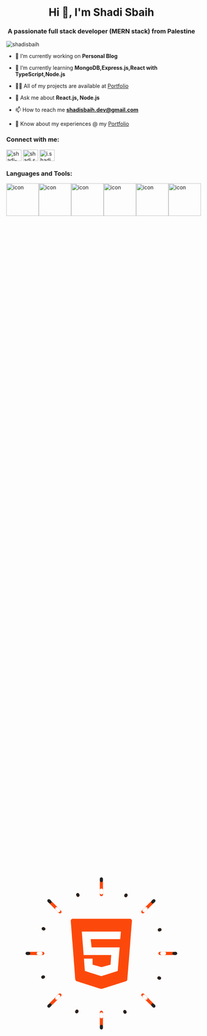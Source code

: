 <h1 align="center">Hi 👋, I'm Shadi Sbaih</h1>
<h3 align="center">A passionate full stack developer (MERN stack) from Palestine</h3>

<p align="left"> <img src="https://komarev.com/ghpvc/?username=shadisbaih&label=Profile%20views&color=0e75b6&style=flat" alt="shadisbaih" /> </p>

- 🔭 I’m currently working on **Personal Blog**

- 🌱 I’m currently learning **MongoDB,Express.js,React with TypeScript,Node.js**

- 👨‍💻 All of my projects are available at [Portfolio](https://shadisbaih.netlify.app)

- 💬 Ask me about **React.js, Node.js**

- 📫 How to reach me **shadisbaih.dev@gmail.com**

- 📄 Know about my experiences @ my [Portfolio](https://shadisbaih.netlify.app)

<h3 align="left">Connect with me:</h3>
<p align="left">
  <a href="https://linkedin.com/in/shadi-sbaih" target="blank"><img align="center" src="https://raw.githubusercontent.com/rahuldkjain/github-profile-readme-generator/master/src/images/icons/Social/linked-in-alt.svg" alt="shadi-sbaih" height="30" width="40" /></a>
  <a href="https://fb.com/shadi.sbaih.18" target="blank"><img align="center" src="https://raw.githubusercontent.com/rahuldkjain/github-profile-readme-generator/master/src/images/icons/Social/facebook.svg" alt="shadi.sbaih.18" height="30" width="40" /></a>
  <a href="https://instagram.com/i.shadi.s" target="blank"><img align="center" src="https://raw.githubusercontent.com/rahuldkjain/github-profile-readme-generator/master/src/images/icons/Social/instagram.svg" alt="i.shadi.s" height="30" width="40" /></a>
</p>

<h3 align="left">Languages and Tools:</h3>

<div style="display: flex; align-items: flex-start;"><img src="https://techstack-generator.vercel.app/js-icon.svg" alt="icon" width="86" height="86" /><img src="https://techstack-generator.vercel.app/ts-icon.svg" alt="icon" width="86" height="86" /><img src="https://techstack-generator.vercel.app/react-icon.svg" alt="icon" width="86" height="86" /><img src="https://techstack-generator.vercel.app/redux-icon.svg" alt="icon" width="86" height="86" /><img src="https://techstack-generator.vercel.app/sass-icon.svg" alt="icon" width="86" height="86" /<img src="https://techstack-generator.vercel.app/github-icon.svg" alt="icon" width="86" height="86" /><img src="https://techstack-generator.vercel.app/restapi-icon.svg" alt="icon" width="86" height="86" /></div>
<svg xmlns="http://www.w3.org/2000/svg" xmlns:xlink="http://www.w3.org/1999/xlink" viewBox="0 0 500 500" width="500" height="500" preserveAspectRatio="xMidYMid meet" style="width: 100%; height: 100%; transform: translate3d(0px, 0px, 0px); content-visibility: visible;" id="Html 5"><defs><clipPath id="__lottie_element_2"><rect width="500" height="500" x="0" y="0"/></clipPath><clipPath id="__lottie_element_7"><path d="M0,0 L161,0 L161,184 L0,184z"/></clipPath><clipPath id="__lottie_element_11"><path d="M0,0 L161,0 L161,184 L0,184z"/></clipPath></defs><g clip-path="url(#__lottie_element_2)"><g style="display: block;" transform="matrix(0.699999988079071,0,0,0.699999988079071,250,249)" opacity="1"><g opacity="1" transform="matrix(1,0,0,1,0,0)"><path fill="rgb(251,72,10)" fill-opacity="1" d=" M5.900000095367432,220.10223388671875 C5.900000095367432,220.10223388671875 5.900000095367432,268.30224609375 5.900000095367432,268.30224609375 C5.900000095367432,271.5584411621094 3.2562100887298584,274.2022399902344 0,274.2022399902344 C0,274.2022399902344 0,274.2022399902344 0,274.2022399902344 C-3.2562100887298584,274.2022399902344 -5.900000095367432,271.5584411621094 -5.900000095367432,268.30224609375 C-5.900000095367432,268.30224609375 -5.900000095367432,220.10223388671875 -5.900000095367432,220.10223388671875 C-5.900000095367432,216.8460235595703 -3.2562100887298584,214.20223999023438 0,214.20223999023438 C0,214.20223999023438 0,214.20223999023438 0,214.20223999023438 C3.2562100887298584,214.20223999023438 5.900000095367432,216.8460235595703 5.900000095367432,220.10223388671875z M5.900000095367432,220.10223388671875 C5.900000095367432,220.10223388671875 5.900000095367432,268.30224609375 5.900000095367432,268.30224609375 C5.900000095367432,271.5584411621094 3.2562100887298584,274.2022399902344 0,274.2022399902344 C0,274.2022399902344 0,274.2022399902344 0,274.2022399902344 C-3.2562100887298584,274.2022399902344 -5.900000095367432,271.5584411621094 -5.900000095367432,268.30224609375 C-5.900000095367432,268.30224609375 -5.900000095367432,220.10223388671875 -5.900000095367432,220.10223388671875 C-5.900000095367432,216.8460235595703 -3.2562100887298584,214.20223999023438 0,214.20223999023438 C0,214.20223999023438 0,214.20223999023438 0,214.20223999023438 C3.2562100887298584,214.20223999023438 5.900000095367432,216.8460235595703 5.900000095367432,220.10223388671875z M159.81,151.46 C159.81,151.46 193.89,185.55 193.89,185.55 C196.19,187.85 196.19,191.59 193.89,193.89 C193.89,193.89 193.89,193.89 193.89,193.89 C191.59,196.19 187.85,196.19 185.55,193.89 C185.55,193.89 151.46,159.81 151.46,159.81 C149.16,157.51 149.16,153.77 151.46,151.46 C151.46,151.46 151.46,151.46 151.46,151.46 C153.77,149.16 157.51,149.16 159.81,151.46z M220.1,-5.9 C220.1,-5.9 268.3,-5.9 268.3,-5.9 C271.56,-5.9 274.2,-3.26 274.2,0 C274.2,0 274.2,0 274.2,0 C274.2,3.26 271.56,5.9 268.3,5.9 C268.3,5.9 220.1,5.9 220.1,5.9 C216.85,5.9 214.2,3.26 214.2,0 C214.2,0 214.2,0 214.2,0 C214.2,-3.26 216.85,-5.9 220.1,-5.9z M151.46,-159.81 C151.46,-159.81 185.55,-193.89 185.55,-193.89 C187.85,-196.19 191.59,-196.19 193.89,-193.89 C193.89,-193.89 193.89,-193.89 193.89,-193.89 C196.19,-191.59 196.19,-187.85 193.89,-185.55 C193.89,-185.55 159.81,-151.46 159.81,-151.46 C157.51,-149.16 153.77,-149.16 151.46,-151.46 C151.46,-151.46 151.46,-151.46 151.46,-151.46 C149.16,-153.77 149.16,-157.51 151.46,-159.81z M-5.9,-220.1 C-5.9,-220.1 -5.9,-268.3 -5.9,-268.3 C-5.9,-271.56 -3.26,-274.2 0,-274.2 C0,-274.2 0,-274.2 0,-274.2 C3.26,-274.2 5.9,-271.56 5.9,-268.3 C5.9,-268.3 5.9,-220.1 5.9,-220.1 C5.9,-216.85 3.26,-214.2 0,-214.2 C0,-214.2 0,-214.2 0,-214.2 C-3.26,-214.2 -5.9,-216.85 -5.9,-220.1z M-159.81,-151.46 C-159.81,-151.46 -193.89,-185.55 -193.89,-185.55 C-196.19,-187.85 -196.19,-191.59 -193.89,-193.89 C-193.89,-193.89 -193.89,-193.89 -193.89,-193.89 C-191.59,-196.19 -187.85,-196.19 -185.55,-193.89 C-185.55,-193.89 -151.46,-159.81 -151.46,-159.81 C-149.16,-157.51 -149.16,-153.77 -151.46,-151.46 C-151.46,-151.46 -151.46,-151.46 -151.46,-151.46 C-153.77,-149.16 -157.51,-149.16 -159.81,-151.46z M-220.1,5.9 C-220.1,5.9 -268.3,5.9 -268.3,5.9 C-271.56,5.9 -274.2,3.26 -274.2,0 C-274.2,0 -274.2,0 -274.2,0 C-274.2,-3.26 -271.56,-5.9 -268.3,-5.9 C-268.3,-5.9 -220.1,-5.9 -220.1,-5.9 C-216.85,-5.9 -214.2,-3.26 -214.2,0 C-214.2,0 -214.2,0 -214.2,0 C-214.2,3.26 -216.85,5.9 -220.1,5.9z M-151.46,159.81 C-151.46,159.81 -185.55,193.89 -185.55,193.89 C-187.85,196.19 -191.59,196.19 -193.89,193.89 C-193.89,193.89 -193.89,193.89 -193.89,193.89 C-196.19,191.59 -196.19,187.85 -193.89,185.55 C-193.89,185.55 -159.81,151.46 -159.81,151.46 C-157.51,149.16 -153.77,149.16 -151.46,151.46 C-151.46,151.46 -151.46,151.46 -151.46,151.46 C-149.16,153.77 -149.16,157.51 -151.46,159.81z M5.900000095367432,220.10223388671875 C5.900000095367432,220.10223388671875 5.900000095367432,268.30224609375 5.900000095367432,268.30224609375 C5.900000095367432,271.5584411621094 3.2562100887298584,274.2022399902344 0,274.2022399902344 C0,274.2022399902344 0,274.2022399902344 0,274.2022399902344 C-3.2562100887298584,274.2022399902344 -5.900000095367432,271.5584411621094 -5.900000095367432,268.30224609375 C-5.900000095367432,268.30224609375 -5.900000095367432,220.10223388671875 -5.900000095367432,220.10223388671875 C-5.900000095367432,216.8460235595703 -3.2562100887298584,214.20223999023438 0,214.20223999023438 C0,214.20223999023438 0,214.20223999023438 0,214.20223999023438 C3.2562100887298584,214.20223999023438 5.900000095367432,216.8460235595703 5.900000095367432,220.10223388671875z"/><g opacity="1" transform="matrix(0.7071067690849304,-0.7071067690849304,0.7071067690849304,0.7071067690849304,0,0)"/><g opacity="1" transform="matrix(0,-1,1,0,0,0)"/><g opacity="1" transform="matrix(-0.7071067690849304,-0.7071067690849304,0.7071067690849304,-0.7071067690849304,0,0)"/><g opacity="1" transform="matrix(-1,0,0,-1,0,0)"/><g opacity="1" transform="matrix(-0.7071067690849304,0.7071067690849304,-0.7071067690849304,-0.7071067690849304,0,0)"/><g opacity="1" transform="matrix(0,1,-1,0,0,0)"/><g opacity="1" transform="matrix(0.7071067690849304,0.7071067690849304,-0.7071067690849304,0.7071067690849304,0,0)"/><g opacity="1" transform="matrix(1,0,0,1,0,0)"/></g></g><g style="display: block;" transform="matrix(0.6443533897399902,0.2735117971897125,-0.2735117971897125,0.6443533897399902,250,249)" opacity="1"><g opacity="1" transform="matrix(1,0,0,1,0,0)"><path fill="rgb(251,72,10)" fill-opacity="1" d=" M5.900000095367432,234.83731079101562 C5.900000095367432,234.83731079101562 5.900000095367432,237.2373046875 5.900000095367432,237.2373046875 C5.900000095367432,240.49351501464844 3.2562100887298584,243.13731384277344 0,243.13731384277344 C0,243.13731384277344 0,243.13731384277344 0,243.13731384277344 C-3.2562100887298584,243.13731384277344 -5.900000095367432,240.49351501464844 -5.900000095367432,237.2373046875 C-5.900000095367432,237.2373046875 -5.900000095367432,234.83731079101562 -5.900000095367432,234.83731079101562 C-5.900000095367432,231.5811004638672 -3.2562100887298584,228.9373016357422 0,228.9373016357422 C0,228.9373016357422 0,228.9373016357422 0,228.9373016357422 C3.2562100887298584,228.9373016357422 5.900000095367432,231.5811004638672 5.900000095367432,234.83731079101562z M5.900000095367432,234.83731079101562 C5.900000095367432,234.83731079101562 5.900000095367432,237.2373046875 5.900000095367432,237.2373046875 C5.900000095367432,240.49351501464844 3.2562100887298584,243.13731384277344 0,243.13731384277344 C0,243.13731384277344 0,243.13731384277344 0,243.13731384277344 C-3.2562100887298584,243.13731384277344 -5.900000095367432,240.49351501464844 -5.900000095367432,237.2373046875 C-5.900000095367432,237.2373046875 -5.900000095367432,234.83731079101562 -5.900000095367432,234.83731079101562 C-5.900000095367432,231.5811004638672 -3.2562100887298584,228.9373016357422 0,228.9373016357422 C0,228.9373016357422 0,228.9373016357422 0,228.9373016357422 C3.2562100887298584,228.9373016357422 5.900000095367432,231.5811004638672 5.900000095367432,234.83731079101562z M170.23,161.88 C170.23,161.88 171.92,163.58 171.92,163.58 C174.23,165.88 174.23,169.62 171.92,171.92 C171.92,171.92 171.92,171.92 171.92,171.92 C169.62,174.23 165.88,174.23 163.58,171.92 C163.58,171.92 161.88,170.23 161.88,170.23 C159.58,167.92 159.58,164.19 161.88,161.88 C161.88,161.88 161.88,161.88 161.88,161.88 C164.19,159.58 167.92,159.58 170.23,161.88z M234.84,-5.9 C234.84,-5.9 237.24,-5.9 237.24,-5.9 C240.49,-5.9 243.14,-3.26 243.14,0 C243.14,0 243.14,0 243.14,0 C243.14,3.26 240.49,5.9 237.24,5.9 C237.24,5.9 234.84,5.9 234.84,5.9 C231.58,5.9 228.94,3.26 228.94,0 C228.94,0 228.94,0 228.94,0 C228.94,-3.26 231.58,-5.9 234.84,-5.9z M161.88,-170.23 C161.88,-170.23 163.58,-171.92 163.58,-171.92 C165.88,-174.23 169.62,-174.23 171.92,-171.92 C171.92,-171.92 171.92,-171.92 171.92,-171.92 C174.23,-169.62 174.23,-165.88 171.92,-163.58 C171.92,-163.58 170.23,-161.88 170.23,-161.88 C167.92,-159.58 164.19,-159.58 161.88,-161.88 C161.88,-161.88 161.88,-161.88 161.88,-161.88 C159.58,-164.19 159.58,-167.92 161.88,-170.23z M-5.9,-234.84 C-5.9,-234.84 -5.9,-237.24 -5.9,-237.24 C-5.9,-240.49 -3.26,-243.14 0,-243.14 C0,-243.14 0,-243.14 0,-243.14 C3.26,-243.14 5.9,-240.49 5.9,-237.24 C5.9,-237.24 5.9,-234.84 5.9,-234.84 C5.9,-231.58 3.26,-228.94 0,-228.94 C0,-228.94 0,-228.94 0,-228.94 C-3.26,-228.94 -5.9,-231.58 -5.9,-234.84z M-170.23,-161.88 C-170.23,-161.88 -171.92,-163.58 -171.92,-163.58 C-174.23,-165.88 -174.23,-169.62 -171.92,-171.92 C-171.92,-171.92 -171.92,-171.92 -171.92,-171.92 C-169.62,-174.23 -165.88,-174.23 -163.58,-171.92 C-163.58,-171.92 -161.88,-170.23 -161.88,-170.23 C-159.58,-167.92 -159.58,-164.19 -161.88,-161.88 C-161.88,-161.88 -161.88,-161.88 -161.88,-161.88 C-164.19,-159.58 -167.92,-159.58 -170.23,-161.88z M-234.84,5.9 C-234.84,5.9 -237.24,5.9 -237.24,5.9 C-240.49,5.9 -243.14,3.26 -243.14,0 C-243.14,0 -243.14,0 -243.14,0 C-243.14,-3.26 -240.49,-5.9 -237.24,-5.9 C-237.24,-5.9 -234.84,-5.9 -234.84,-5.9 C-231.58,-5.9 -228.94,-3.26 -228.94,0 C-228.94,0 -228.94,0 -228.94,0 C-228.94,3.26 -231.58,5.9 -234.84,5.9z M-161.88,170.23 C-161.88,170.23 -163.58,171.92 -163.58,171.92 C-165.88,174.23 -169.62,174.23 -171.92,171.92 C-171.92,171.92 -171.92,171.92 -171.92,171.92 C-174.23,169.62 -174.23,165.88 -171.92,163.58 C-171.92,163.58 -170.23,161.88 -170.23,161.88 C-167.92,159.58 -164.19,159.58 -161.88,161.88 C-161.88,161.88 -161.88,161.88 -161.88,161.88 C-159.58,164.19 -159.58,167.92 -161.88,170.23z M5.900000095367432,234.83731079101562 C5.900000095367432,234.83731079101562 5.900000095367432,237.2373046875 5.900000095367432,237.2373046875 C5.900000095367432,240.49351501464844 3.2562100887298584,243.13731384277344 0,243.13731384277344 C0,243.13731384277344 0,243.13731384277344 0,243.13731384277344 C-3.2562100887298584,243.13731384277344 -5.900000095367432,240.49351501464844 -5.900000095367432,237.2373046875 C-5.900000095367432,237.2373046875 -5.900000095367432,234.83731079101562 -5.900000095367432,234.83731079101562 C-5.900000095367432,231.5811004638672 -3.2562100887298584,228.9373016357422 0,228.9373016357422 C0,228.9373016357422 0,228.9373016357422 0,228.9373016357422 C3.2562100887298584,228.9373016357422 5.900000095367432,231.5811004638672 5.900000095367432,234.83731079101562z"/><g opacity="1" transform="matrix(0.7071067690849304,-0.7071067690849304,0.7071067690849304,0.7071067690849304,0,0)"/><g opacity="1" transform="matrix(0,-1,1,0,0,0)"/><g opacity="1" transform="matrix(-0.7071067690849304,-0.7071067690849304,0.7071067690849304,-0.7071067690849304,0,0)"/><g opacity="1" transform="matrix(-1,0,0,-1,0,0)"/><g opacity="1" transform="matrix(-0.7071067690849304,0.7071067690849304,-0.7071067690849304,-0.7071067690849304,0,0)"/><g opacity="1" transform="matrix(0,1,-1,0,0,0)"/><g opacity="1" transform="matrix(0.7071067690849304,0.7071067690849304,-0.7071067690849304,0.7071067690849304,0,0)"/><g opacity="1" transform="matrix(1,0,0,1,0,0)"/></g></g><g style="display: block;" transform="matrix(0.6443533897399902,0.2735117971897125,-0.2735117971897125,0.6443533897399902,250,249)" opacity="1"><g opacity="1" transform="matrix(1,0,0,1,0,0)"><path fill="rgb(34,34,34)" fill-opacity="1" d=" M5.900000095367432,234.92730712890625 C5.900000095367432,234.92730712890625 5.900000095367432,237.32730102539062 5.900000095367432,237.32730102539062 C5.900000095367432,240.58351135253906 3.2562100887298584,243.22731018066406 0,243.22731018066406 C0,243.22731018066406 0,243.22731018066406 0,243.22731018066406 C-3.2562100887298584,243.22731018066406 -5.900000095367432,240.58351135253906 -5.900000095367432,237.32730102539062 C-5.900000095367432,237.32730102539062 -5.900000095367432,234.92730712890625 -5.900000095367432,234.92730712890625 C-5.900000095367432,231.6710968017578 -3.2562100887298584,229.0272979736328 0,229.0272979736328 C0,229.0272979736328 0,229.0272979736328 0,229.0272979736328 C3.2562100887298584,229.0272979736328 5.900000095367432,231.6710968017578 5.900000095367432,234.92730712890625z M5.900000095367432,234.92730712890625 C5.900000095367432,234.92730712890625 5.900000095367432,237.32730102539062 5.900000095367432,237.32730102539062 C5.900000095367432,240.58351135253906 3.2562100887298584,243.22731018066406 0,243.22731018066406 C0,243.22731018066406 0,243.22731018066406 0,243.22731018066406 C-3.2562100887298584,243.22731018066406 -5.900000095367432,240.58351135253906 -5.900000095367432,237.32730102539062 C-5.900000095367432,237.32730102539062 -5.900000095367432,234.92730712890625 -5.900000095367432,234.92730712890625 C-5.900000095367432,231.6710968017578 -3.2562100887298584,229.0272979736328 0,229.0272979736328 C0,229.0272979736328 0,229.0272979736328 0,229.0272979736328 C3.2562100887298584,229.0272979736328 5.900000095367432,231.6710968017578 5.900000095367432,234.92730712890625z M170.29,161.95 C170.29,161.95 171.99,163.64 171.99,163.64 C174.29,165.95 174.29,169.69 171.99,171.99 C171.99,171.99 171.99,171.99 171.99,171.99 C169.69,174.29 165.95,174.29 163.64,171.99 C163.64,171.99 161.95,170.29 161.95,170.29 C159.64,167.99 159.64,164.25 161.95,161.95 C161.95,161.95 161.95,161.95 161.95,161.95 C164.25,159.64 167.99,159.64 170.29,161.95z M234.93,-5.9 C234.93,-5.9 237.33,-5.9 237.33,-5.9 C240.58,-5.9 243.23,-3.26 243.23,0 C243.23,0 243.23,0 243.23,0 C243.23,3.26 240.58,5.9 237.33,5.9 C237.33,5.9 234.93,5.9 234.93,5.9 C231.67,5.9 229.03,3.26 229.03,0 C229.03,0 229.03,0 229.03,0 C229.03,-3.26 231.67,-5.9 234.93,-5.9z M161.95,-170.29 C161.95,-170.29 163.64,-171.99 163.64,-171.99 C165.95,-174.29 169.69,-174.29 171.99,-171.99 C171.99,-171.99 171.99,-171.99 171.99,-171.99 C174.29,-169.69 174.29,-165.95 171.99,-163.64 C171.99,-163.64 170.29,-161.95 170.29,-161.95 C167.99,-159.64 164.25,-159.64 161.95,-161.95 C161.95,-161.95 161.95,-161.95 161.95,-161.95 C159.64,-164.25 159.64,-167.99 161.95,-170.29z M-5.9,-234.93 C-5.9,-234.93 -5.9,-237.33 -5.9,-237.33 C-5.9,-240.58 -3.26,-243.23 0,-243.23 C0,-243.23 0,-243.23 0,-243.23 C3.26,-243.23 5.9,-240.58 5.9,-237.33 C5.9,-237.33 5.9,-234.93 5.9,-234.93 C5.9,-231.67 3.26,-229.03 0,-229.03 C0,-229.03 0,-229.03 0,-229.03 C-3.26,-229.03 -5.9,-231.67 -5.9,-234.93z M-170.29,-161.95 C-170.29,-161.95 -171.99,-163.64 -171.99,-163.64 C-174.29,-165.95 -174.29,-169.69 -171.99,-171.99 C-171.99,-171.99 -171.99,-171.99 -171.99,-171.99 C-169.69,-174.29 -165.95,-174.29 -163.64,-171.99 C-163.64,-171.99 -161.95,-170.29 -161.95,-170.29 C-159.64,-167.99 -159.64,-164.25 -161.95,-161.95 C-161.95,-161.95 -161.95,-161.95 -161.95,-161.95 C-164.25,-159.64 -167.99,-159.64 -170.29,-161.95z M-234.93,5.9 C-234.93,5.9 -237.33,5.9 -237.33,5.9 C-240.58,5.9 -243.23,3.26 -243.23,0 C-243.23,0 -243.23,0 -243.23,0 C-243.23,-3.26 -240.58,-5.9 -237.33,-5.9 C-237.33,-5.9 -234.93,-5.9 -234.93,-5.9 C-231.67,-5.9 -229.03,-3.26 -229.03,0 C-229.03,0 -229.03,0 -229.03,0 C-229.03,3.26 -231.67,5.9 -234.93,5.9z M-161.95,170.29 C-161.95,170.29 -163.64,171.99 -163.64,171.99 C-165.95,174.29 -169.69,174.29 -171.99,171.99 C-171.99,171.99 -171.99,171.99 -171.99,171.99 C-174.29,169.69 -174.29,165.95 -171.99,163.64 C-171.99,163.64 -170.29,161.95 -170.29,161.95 C-167.99,159.64 -164.25,159.64 -161.95,161.95 C-161.95,161.95 -161.95,161.95 -161.95,161.95 C-159.64,164.25 -159.64,167.99 -161.95,170.29z M5.900000095367432,234.92730712890625 C5.900000095367432,234.92730712890625 5.900000095367432,237.32730102539062 5.900000095367432,237.32730102539062 C5.900000095367432,240.58351135253906 3.2562100887298584,243.22731018066406 0,243.22731018066406 C0,243.22731018066406 0,243.22731018066406 0,243.22731018066406 C-3.2562100887298584,243.22731018066406 -5.900000095367432,240.58351135253906 -5.900000095367432,237.32730102539062 C-5.900000095367432,237.32730102539062 -5.900000095367432,234.92730712890625 -5.900000095367432,234.92730712890625 C-5.900000095367432,231.6710968017578 -3.2562100887298584,229.0272979736328 0,229.0272979736328 C0,229.0272979736328 0,229.0272979736328 0,229.0272979736328 C3.2562100887298584,229.0272979736328 5.900000095367432,231.6710968017578 5.900000095367432,234.92730712890625z"/><g opacity="1" transform="matrix(0.7071067690849304,-0.7071067690849304,0.7071067690849304,0.7071067690849304,0,0)"/><g opacity="1" transform="matrix(0,-1,1,0,0,0)"/><g opacity="1" transform="matrix(-0.7071067690849304,-0.7071067690849304,0.7071067690849304,-0.7071067690849304,0,0)"/><g opacity="1" transform="matrix(-1,0,0,-1,0,0)"/><g opacity="1" transform="matrix(-0.7071067690849304,0.7071067690849304,-0.7071067690849304,-0.7071067690849304,0,0)"/><g opacity="1" transform="matrix(0,1,-1,0,0,0)"/><g opacity="1" transform="matrix(0.7071067690849304,0.7071067690849304,-0.7071067690849304,0.7071067690849304,0,0)"/><g opacity="1" transform="matrix(1,0,0,1,0,0)"/></g></g><g style="display: block;" transform="matrix(0.6443533897399902,0.2735117971897125,-0.2735117971897125,0.6443533897399902,250,249)" opacity="1"><g opacity="1" transform="matrix(1,0,0,1,0,0)"><path fill="rgb(75,174,80)" fill-opacity="1" d=" M5.900000095367432,430.7402038574219 C5.900000095367432,430.7402038574219 5.900000095367432,433.1402282714844 5.900000095367432,433.1402282714844 C5.900000095367432,436.39642333984375 3.2562100887298584,439.04022216796875 0,439.04022216796875 C0,439.04022216796875 0,439.04022216796875 0,439.04022216796875 C-3.2562100887298584,439.04022216796875 -5.900000095367432,436.39642333984375 -5.900000095367432,433.1402282714844 C-5.900000095367432,433.1402282714844 -5.900000095367432,430.7402038574219 -5.900000095367432,430.7402038574219 C-5.900000095367432,427.4840087890625 -3.2562100887298584,424.8402099609375 0,424.8402099609375 C0,424.8402099609375 0,424.8402099609375 0,424.8402099609375 C3.2562100887298584,424.8402099609375 5.900000095367432,427.4840087890625 5.900000095367432,430.7402038574219z M5.900000095367432,430.7402038574219 C5.900000095367432,430.7402038574219 5.900000095367432,433.1402282714844 5.900000095367432,433.1402282714844 C5.900000095367432,436.39642333984375 3.2562100887298584,439.04022216796875 0,439.04022216796875 C0,439.04022216796875 0,439.04022216796875 0,439.04022216796875 C-3.2562100887298584,439.04022216796875 -5.900000095367432,436.39642333984375 -5.900000095367432,433.1402282714844 C-5.900000095367432,433.1402282714844 -5.900000095367432,430.7402038574219 -5.900000095367432,430.7402038574219 C-5.900000095367432,427.4840087890625 -3.2562100887298584,424.8402099609375 0,424.8402099609375 C0,424.8402099609375 0,424.8402099609375 0,424.8402099609375 C3.2562100887298584,424.8402099609375 5.900000095367432,427.4840087890625 5.900000095367432,430.7402038574219z M308.75,300.41 C308.75,300.41 310.45,302.1 310.45,302.1 C312.75,304.41 312.75,308.15 310.45,310.45 C310.45,310.45 310.45,310.45 310.45,310.45 C308.15,312.75 304.41,312.75 302.1,310.45 C302.1,310.45 300.41,308.75 300.41,308.75 C298.1,306.45 298.1,302.71 300.41,300.41 C300.41,300.41 300.41,300.41 300.41,300.41 C302.71,298.1 306.45,298.1 308.75,300.41z M430.74,-5.9 C430.74,-5.9 433.14,-5.9 433.14,-5.9 C436.4,-5.9 439.04,-3.26 439.04,0 C439.04,0 439.04,0 439.04,0 C439.04,3.26 436.4,5.9 433.14,5.9 C433.14,5.9 430.74,5.9 430.74,5.9 C427.48,5.9 424.84,3.26 424.84,0 C424.84,0 424.84,0 424.84,0 C424.84,-3.26 427.48,-5.9 430.74,-5.9z M300.41,-308.75 C300.41,-308.75 302.1,-310.45 302.1,-310.45 C304.41,-312.75 308.15,-312.75 310.45,-310.45 C310.45,-310.45 310.45,-310.45 310.45,-310.45 C312.75,-308.15 312.75,-304.41 310.45,-302.1 C310.45,-302.1 308.75,-300.41 308.75,-300.41 C306.45,-298.1 302.71,-298.1 300.41,-300.41 C300.41,-300.41 300.41,-300.41 300.41,-300.41 C298.1,-302.71 298.1,-306.45 300.41,-308.75z M-5.9,-430.74 C-5.9,-430.74 -5.9,-433.14 -5.9,-433.14 C-5.9,-436.4 -3.26,-439.04 0,-439.04 C0,-439.04 0,-439.04 0,-439.04 C3.26,-439.04 5.9,-436.4 5.9,-433.14 C5.9,-433.14 5.9,-430.74 5.9,-430.74 C5.9,-427.48 3.26,-424.84 0,-424.84 C0,-424.84 0,-424.84 0,-424.84 C-3.26,-424.84 -5.9,-427.48 -5.9,-430.74z M-308.75,-300.41 C-308.75,-300.41 -310.45,-302.1 -310.45,-302.1 C-312.75,-304.41 -312.75,-308.15 -310.45,-310.45 C-310.45,-310.45 -310.45,-310.45 -310.45,-310.45 C-308.15,-312.75 -304.41,-312.75 -302.1,-310.45 C-302.1,-310.45 -300.41,-308.75 -300.41,-308.75 C-298.1,-306.45 -298.1,-302.71 -300.41,-300.41 C-300.41,-300.41 -300.41,-300.41 -300.41,-300.41 C-302.71,-298.1 -306.45,-298.1 -308.75,-300.41z M-430.74,5.9 C-430.74,5.9 -433.14,5.9 -433.14,5.9 C-436.4,5.9 -439.04,3.26 -439.04,0 C-439.04,0 -439.04,0 -439.04,0 C-439.04,-3.26 -436.4,-5.9 -433.14,-5.9 C-433.14,-5.9 -430.74,-5.9 -430.74,-5.9 C-427.48,-5.9 -424.84,-3.26 -424.84,0 C-424.84,0 -424.84,0 -424.84,0 C-424.84,3.26 -427.48,5.9 -430.74,5.9z M-300.41,308.75 C-300.41,308.75 -302.1,310.45 -302.1,310.45 C-304.41,312.75 -308.15,312.75 -310.45,310.45 C-310.45,310.45 -310.45,310.45 -310.45,310.45 C-312.75,308.15 -312.75,304.41 -310.45,302.1 C-310.45,302.1 -308.75,300.41 -308.75,300.41 C-306.45,298.1 -302.71,298.1 -300.41,300.41 C-300.41,300.41 -300.41,300.41 -300.41,300.41 C-298.1,302.71 -298.1,306.45 -300.41,308.75z M5.900000095367432,430.7402038574219 C5.900000095367432,430.7402038574219 5.900000095367432,433.1402282714844 5.900000095367432,433.1402282714844 C5.900000095367432,436.39642333984375 3.2562100887298584,439.04022216796875 0,439.04022216796875 C0,439.04022216796875 0,439.04022216796875 0,439.04022216796875 C-3.2562100887298584,439.04022216796875 -5.900000095367432,436.39642333984375 -5.900000095367432,433.1402282714844 C-5.900000095367432,433.1402282714844 -5.900000095367432,430.7402038574219 -5.900000095367432,430.7402038574219 C-5.900000095367432,427.4840087890625 -3.2562100887298584,424.8402099609375 0,424.8402099609375 C0,424.8402099609375 0,424.8402099609375 0,424.8402099609375 C3.2562100887298584,424.8402099609375 5.900000095367432,427.4840087890625 5.900000095367432,430.7402038574219z"/><g opacity="1" transform="matrix(0.7071067690849304,-0.7071067690849304,0.7071067690849304,0.7071067690849304,0,0)"/><g opacity="1" transform="matrix(0,-1,1,0,0,0)"/><g opacity="1" transform="matrix(-0.7071067690849304,-0.7071067690849304,0.7071067690849304,-0.7071067690849304,0,0)"/><g opacity="1" transform="matrix(-1,0,0,-1,0,0)"/><g opacity="1" transform="matrix(-0.7071067690849304,0.7071067690849304,-0.7071067690849304,-0.7071067690849304,0,0)"/><g opacity="1" transform="matrix(0,1,-1,0,0,0)"/><g opacity="1" transform="matrix(0.7071067690849304,0.7071067690849304,-0.7071067690849304,0.7071067690849304,0,0)"/><g opacity="1" transform="matrix(1,0,0,1,0,0)"/></g></g><g style="display: block;" transform="matrix(0.699999988079071,0,0,0.699999988079071,250,249)" opacity="1"><g opacity="1" transform="matrix(1,0,0,1,0,0)"><path fill="rgb(34,34,34)" fill-opacity="1" d=" M5.900000095367432,272.892333984375 C5.900000095367432,272.892333984375 5.900000095367432,278.9923095703125 5.900000095367432,278.9923095703125 C5.900000095367432,282.24853515625 3.2562100887298584,284.892333984375 0,284.892333984375 C0,284.892333984375 0,284.892333984375 0,284.892333984375 C-3.2562100887298584,284.892333984375 -5.900000095367432,282.24853515625 -5.900000095367432,278.9923095703125 C-5.900000095367432,278.9923095703125 -5.900000095367432,272.892333984375 -5.900000095367432,272.892333984375 C-5.900000095367432,269.6361083984375 -3.2562100887298584,266.9923095703125 0,266.9923095703125 C0,266.9923095703125 0,266.9923095703125 0,266.9923095703125 C3.2562100887298584,266.9923095703125 5.900000095367432,269.6361083984375 5.900000095367432,272.892333984375z M5.900000095367432,272.892333984375 C5.900000095367432,272.892333984375 5.900000095367432,278.9923095703125 5.900000095367432,278.9923095703125 C5.900000095367432,282.24853515625 3.2562100887298584,284.892333984375 0,284.892333984375 C0,284.892333984375 0,284.892333984375 0,284.892333984375 C-3.2562100887298584,284.892333984375 -5.900000095367432,282.24853515625 -5.900000095367432,278.9923095703125 C-5.900000095367432,278.9923095703125 -5.900000095367432,272.892333984375 -5.900000095367432,272.892333984375 C-5.900000095367432,269.6361083984375 -3.2562100887298584,266.9923095703125 0,266.9923095703125 C0,266.9923095703125 0,266.9923095703125 0,266.9923095703125 C3.2562100887298584,266.9923095703125 5.900000095367432,269.6361083984375 5.900000095367432,272.892333984375z M197.14,188.79 C197.14,188.79 201.45,193.11 201.45,193.11 C203.75,195.41 203.75,199.15 201.45,201.45 C201.45,201.45 201.45,201.45 201.45,201.45 C199.15,203.75 195.41,203.75 193.11,201.45 C193.11,201.45 188.79,197.14 188.79,197.14 C186.49,194.83 186.49,191.09 188.79,188.79 C188.79,188.79 188.79,188.79 188.79,188.79 C191.09,186.49 194.83,186.49 197.14,188.79z M272.89,-5.9 C272.89,-5.9 278.99,-5.9 278.99,-5.9 C282.25,-5.9 284.89,-3.26 284.89,0 C284.89,0 284.89,0 284.89,0 C284.89,3.26 282.25,5.9 278.99,5.9 C278.99,5.9 272.89,5.9 272.89,5.9 C269.64,5.9 266.99,3.26 266.99,0 C266.99,0 266.99,0 266.99,0 C266.99,-3.26 269.64,-5.9 272.89,-5.9z M188.79,-197.14 C188.79,-197.14 193.11,-201.45 193.11,-201.45 C195.41,-203.75 199.15,-203.75 201.45,-201.45 C201.45,-201.45 201.45,-201.45 201.45,-201.45 C203.75,-199.15 203.75,-195.41 201.45,-193.11 C201.45,-193.11 197.14,-188.79 197.14,-188.79 C194.83,-186.49 191.09,-186.49 188.79,-188.79 C188.79,-188.79 188.79,-188.79 188.79,-188.79 C186.49,-191.09 186.49,-194.83 188.79,-197.14z M-5.9,-272.89 C-5.9,-272.89 -5.9,-278.99 -5.9,-278.99 C-5.9,-282.25 -3.26,-284.89 0,-284.89 C0,-284.89 0,-284.89 0,-284.89 C3.26,-284.89 5.9,-282.25 5.9,-278.99 C5.9,-278.99 5.9,-272.89 5.9,-272.89 C5.9,-269.64 3.26,-266.99 0,-266.99 C0,-266.99 0,-266.99 0,-266.99 C-3.26,-266.99 -5.9,-269.64 -5.9,-272.89z M-197.14,-188.79 C-197.14,-188.79 -201.45,-193.11 -201.45,-193.11 C-203.75,-195.41 -203.75,-199.15 -201.45,-201.45 C-201.45,-201.45 -201.45,-201.45 -201.45,-201.45 C-199.15,-203.75 -195.41,-203.75 -193.11,-201.45 C-193.11,-201.45 -188.79,-197.14 -188.79,-197.14 C-186.49,-194.83 -186.49,-191.09 -188.79,-188.79 C-188.79,-188.79 -188.79,-188.79 -188.79,-188.79 C-191.09,-186.49 -194.83,-186.49 -197.14,-188.79z M-272.89,5.9 C-272.89,5.9 -278.99,5.9 -278.99,5.9 C-282.25,5.9 -284.89,3.26 -284.89,0 C-284.89,0 -284.89,0 -284.89,0 C-284.89,-3.26 -282.25,-5.9 -278.99,-5.9 C-278.99,-5.9 -272.89,-5.9 -272.89,-5.9 C-269.64,-5.9 -266.99,-3.26 -266.99,0 C-266.99,0 -266.99,0 -266.99,0 C-266.99,3.26 -269.64,5.9 -272.89,5.9z M-188.79,197.14 C-188.79,197.14 -193.11,201.45 -193.11,201.45 C-195.41,203.75 -199.15,203.75 -201.45,201.45 C-201.45,201.45 -201.45,201.45 -201.45,201.45 C-203.75,199.15 -203.75,195.41 -201.45,193.11 C-201.45,193.11 -197.14,188.79 -197.14,188.79 C-194.83,186.49 -191.09,186.49 -188.79,188.79 C-188.79,188.79 -188.79,188.79 -188.79,188.79 C-186.49,191.09 -186.49,194.83 -188.79,197.14z M5.900000095367432,272.892333984375 C5.900000095367432,272.892333984375 5.900000095367432,278.9923095703125 5.900000095367432,278.9923095703125 C5.900000095367432,282.24853515625 3.2562100887298584,284.892333984375 0,284.892333984375 C0,284.892333984375 0,284.892333984375 0,284.892333984375 C-3.2562100887298584,284.892333984375 -5.900000095367432,282.24853515625 -5.900000095367432,278.9923095703125 C-5.900000095367432,278.9923095703125 -5.900000095367432,272.892333984375 -5.900000095367432,272.892333984375 C-5.900000095367432,269.6361083984375 -3.2562100887298584,266.9923095703125 0,266.9923095703125 C0,266.9923095703125 0,266.9923095703125 0,266.9923095703125 C3.2562100887298584,266.9923095703125 5.900000095367432,269.6361083984375 5.900000095367432,272.892333984375z"/><g opacity="1" transform="matrix(0.7071067690849304,-0.7071067690849304,0.7071067690849304,0.7071067690849304,0,0)"/><g opacity="1" transform="matrix(0,-1,1,0,0,0)"/><g opacity="1" transform="matrix(-0.7071067690849304,-0.7071067690849304,0.7071067690849304,-0.7071067690849304,0,0)"/><g opacity="1" transform="matrix(-1,0,0,-1,0,0)"/><g opacity="1" transform="matrix(-0.7071067690849304,0.7071067690849304,-0.7071067690849304,-0.7071067690849304,0,0)"/><g opacity="1" transform="matrix(0,1,-1,0,0,0)"/><g opacity="1" transform="matrix(0.7071067690849304,0.7071067690849304,-0.7071067690849304,0.7071067690849304,0,0)"/><g opacity="1" transform="matrix(1,0,0,1,0,0)"/></g></g><g clip-path="url(#__lottie_element_7)" transform="matrix(1.0005000829696655,0,0,1.0005000829696655,169.45974731445312,157.95399475097656)" opacity="1" style="display: block;"><g clip-path="url(#__lottie_element_11)" transform="matrix(1,0,0,1,0,0)" opacity="1" style="display: block;"><g transform="matrix(1,0,0,1,0,0)" opacity="1" style="display: block;"><g opacity="1" transform="matrix(1,0,0,1,0,0)"><path fill="rgb(252,73,11)" fill-opacity="1" d=" M130.2030029296875,53.48500061035156 C130.2030029296875,53.48500061035156 52.38600158691406,53.48500061035156 52.38600158691406,53.48500061035156 C52.38600158691406,53.48500061035156 54.73500061035156,75.14099884033203 54.73500061035156,75.14099884033203 C54.73500061035156,75.14099884033203 128.51100158691406,75.14099884033203 128.51100158691406,75.14099884033203 C128.51100158691406,75.14099884033203 123.68499755859375,136.87899780273438 123.68499755859375,136.87899780273438 C123.68499755859375,136.87899780273438 80.4209976196289,150.5959930419922 80.4209976196289,150.5959930419922 C80.4209976196289,150.5959930419922 37.15599822998047,136.87899780273438 37.15599822998047,136.87899780273438 C37.15599822998047,136.87899780273438 34.6349983215332,104.625 34.6349983215332,104.625 C34.6349983215332,104.625 57.34299850463867,104.625 57.34299850463867,104.625 C57.34299850463867,104.625 57.34299850463867,120.44599914550781 57.34299850463867,120.44599914550781 C57.34299850463867,120.44599914550781 81.0270004272461,126.802001953125 81.0270004272461,126.802001953125 C81.0270004272461,126.802001953125 104.56999969482422,120.44599914550781 104.56999969482422,120.44599914550781 C104.56999969482422,120.44599914550781 106.39600372314453,95.23100280761719 106.39600372314453,95.23100280761719 C106.39600372314453,95.23100280761719 33.9010009765625,95.23100280761719 33.9010009765625,95.23100280761719 C33.9010009765625,95.23100280761719 29.08799934387207,33.65399932861328 29.08799934387207,33.65399932861328 C29.08799934387207,33.65399932861328 131.7530059814453,33.65399932861328 131.7530059814453,33.65399932861328 C131.7530059814453,33.65399932861328 130.2030029296875,53.48500061035156 130.2030029296875,53.48500061035156z M0.017000000923871994,6.090000152587891 C0.017000000923871994,6.090000152587891 11.958000183105469,158.843994140625 11.958000183105469,158.843994140625 C12.13700008392334,161.13800048828125 13.6899995803833,163.093994140625 15.883000373840332,163.78900146484375 C15.883000373840332,163.78900146484375 78.71299743652344,183.70899963378906 78.71299743652344,183.70899963378906 C79.8239974975586,184.06100463867188 81.01699829101562,184.06100463867188 82.12799835205078,183.70899963378906 C82.12799835205078,183.70899963378906 144.95799255371094,163.78900146484375 144.95799255371094,163.78900146484375 C147.1510009765625,163.093994140625 148.70399475097656,161.13800048828125 148.88299560546875,158.843994140625 C148.88299560546875,158.843994140625 160.822998046875,6.090000152587891 160.822998046875,6.090000152587891 C161.0800018310547,2.805999994277954 158.48399353027344,0 155.19000244140625,0 C155.19000244140625,0 5.650000095367432,0 5.650000095367432,0 C2.3559999465942383,0 -0.23899999260902405,2.805999994277954 0.017000000923871994,6.090000152587891z"/></g></g></g></g><g style="display: block;" transform="matrix(0.699999988079071,0,0,0.699999988079071,250,249)" opacity="1"><g opacity="1" transform="matrix(1,0,0,1,0,0)"><path fill="rgb(255,255,255)" fill-opacity="1" d=" M5.900000095367432,226.6889190673828 C5.900000095367432,226.6889190673828 5.900000095367432,237.28892517089844 5.900000095367432,237.28892517089844 C5.900000095367432,240.54513549804688 3.2562100887298584,243.1889190673828 0,243.1889190673828 C0,243.1889190673828 0,243.1889190673828 0,243.1889190673828 C-3.2562100887298584,243.1889190673828 -5.900000095367432,240.54513549804688 -5.900000095367432,237.28892517089844 C-5.900000095367432,237.28892517089844 -5.900000095367432,226.6889190673828 -5.900000095367432,226.6889190673828 C-5.900000095367432,223.43270874023438 -3.2562100887298584,220.78892517089844 0,220.78892517089844 C0,220.78892517089844 0,220.78892517089844 0,220.78892517089844 C3.2562100887298584,220.78892517089844 5.900000095367432,223.43270874023438 5.900000095367432,226.6889190673828z M5.900000095367432,226.6889190673828 C5.900000095367432,226.6889190673828 5.900000095367432,237.28892517089844 5.900000095367432,237.28892517089844 C5.900000095367432,240.54513549804688 3.2562100887298584,243.1889190673828 0,243.1889190673828 C0,243.1889190673828 0,243.1889190673828 0,243.1889190673828 C-3.2562100887298584,243.1889190673828 -5.900000095367432,240.54513549804688 -5.900000095367432,237.28892517089844 C-5.900000095367432,237.28892517089844 -5.900000095367432,226.6889190673828 -5.900000095367432,226.6889190673828 C-5.900000095367432,223.43270874023438 -3.2562100887298584,220.78892517089844 0,220.78892517089844 C0,220.78892517089844 0,220.78892517089844 0,220.78892517089844 C3.2562100887298584,220.78892517089844 5.900000095367432,223.43270874023438 5.900000095367432,226.6889190673828z M164.47,156.12 C164.47,156.12 171.96,163.62 171.96,163.62 C174.26,165.92 174.26,169.66 171.96,171.96 C171.96,171.96 171.96,171.96 171.96,171.96 C169.66,174.26 165.92,174.26 163.62,171.96 C163.62,171.96 156.12,164.47 156.12,164.47 C153.82,162.16 153.82,158.42 156.12,156.12 C156.12,156.12 156.12,156.12 156.12,156.12 C158.42,153.82 162.16,153.82 164.47,156.12z M226.69,-5.9 C226.69,-5.9 237.29,-5.9 237.29,-5.9 C240.55,-5.9 243.19,-3.26 243.19,0 C243.19,0 243.19,0 243.19,0 C243.19,3.26 240.55,5.9 237.29,5.9 C237.29,5.9 226.69,5.9 226.69,5.9 C223.43,5.9 220.79,3.26 220.79,0 C220.79,0 220.79,0 220.79,0 C220.79,-3.26 223.43,-5.9 226.69,-5.9z M156.12,-164.47 C156.12,-164.47 163.62,-171.96 163.62,-171.96 C165.92,-174.26 169.66,-174.26 171.96,-171.96 C171.96,-171.96 171.96,-171.96 171.96,-171.96 C174.26,-169.66 174.26,-165.92 171.96,-163.62 C171.96,-163.62 164.47,-156.12 164.47,-156.12 C162.16,-153.82 158.42,-153.82 156.12,-156.12 C156.12,-156.12 156.12,-156.12 156.12,-156.12 C153.82,-158.42 153.82,-162.16 156.12,-164.47z M-5.9,-226.69 C-5.9,-226.69 -5.9,-237.29 -5.9,-237.29 C-5.9,-240.55 -3.26,-243.19 0,-243.19 C0,-243.19 0,-243.19 0,-243.19 C3.26,-243.19 5.9,-240.55 5.9,-237.29 C5.9,-237.29 5.9,-226.69 5.9,-226.69 C5.9,-223.43 3.26,-220.79 0,-220.79 C0,-220.79 0,-220.79 0,-220.79 C-3.26,-220.79 -5.9,-223.43 -5.9,-226.69z M-164.47,-156.12 C-164.47,-156.12 -171.96,-163.62 -171.96,-163.62 C-174.26,-165.92 -174.26,-169.66 -171.96,-171.96 C-171.96,-171.96 -171.96,-171.96 -171.96,-171.96 C-169.66,-174.26 -165.92,-174.26 -163.62,-171.96 C-163.62,-171.96 -156.12,-164.47 -156.12,-164.47 C-153.82,-162.16 -153.82,-158.42 -156.12,-156.12 C-156.12,-156.12 -156.12,-156.12 -156.12,-156.12 C-158.42,-153.82 -162.16,-153.82 -164.47,-156.12z M-226.69,5.9 C-226.69,5.9 -237.29,5.9 -237.29,5.9 C-240.55,5.9 -243.19,3.26 -243.19,0 C-243.19,0 -243.19,0 -243.19,0 C-243.19,-3.26 -240.55,-5.9 -237.29,-5.9 C-237.29,-5.9 -226.69,-5.9 -226.69,-5.9 C-223.43,-5.9 -220.79,-3.26 -220.79,0 C-220.79,0 -220.79,0 -220.79,0 C-220.79,3.26 -223.43,5.9 -226.69,5.9z M-156.12,164.47 C-156.12,164.47 -163.62,171.96 -163.62,171.96 C-165.92,174.26 -169.66,174.26 -171.96,171.96 C-171.96,171.96 -171.96,171.96 -171.96,171.96 C-174.26,169.66 -174.26,165.92 -171.96,163.62 C-171.96,163.62 -164.47,156.12 -164.47,156.12 C-162.16,153.82 -158.42,153.82 -156.12,156.12 C-156.12,156.12 -156.12,156.12 -156.12,156.12 C-153.82,158.42 -153.82,162.16 -156.12,164.47z M5.900000095367432,226.6889190673828 C5.900000095367432,226.6889190673828 5.900000095367432,237.28892517089844 5.900000095367432,237.28892517089844 C5.900000095367432,240.54513549804688 3.2562100887298584,243.1889190673828 0,243.1889190673828 C0,243.1889190673828 0,243.1889190673828 0,243.1889190673828 C-3.2562100887298584,243.1889190673828 -5.900000095367432,240.54513549804688 -5.900000095367432,237.28892517089844 C-5.900000095367432,237.28892517089844 -5.900000095367432,226.6889190673828 -5.900000095367432,226.6889190673828 C-5.900000095367432,223.43270874023438 -3.2562100887298584,220.78892517089844 0,220.78892517089844 C0,220.78892517089844 0,220.78892517089844 0,220.78892517089844 C3.2562100887298584,220.78892517089844 5.900000095367432,223.43270874023438 5.900000095367432,226.6889190673828z"/><g opacity="1" transform="matrix(0.7071067690849304,-0.7071067690849304,0.7071067690849304,0.7071067690849304,0,0)"/><g opacity="1" transform="matrix(0,-1,1,0,0,0)"/><g opacity="1" transform="matrix(-0.7071067690849304,-0.7071067690849304,0.7071067690849304,-0.7071067690849304,0,0)"/><g opacity="1" transform="matrix(-1,0,0,-1,0,0)"/><g opacity="1" transform="matrix(-0.7071067690849304,0.7071067690849304,-0.7071067690849304,-0.7071067690849304,0,0)"/><g opacity="1" transform="matrix(0,1,-1,0,0,0)"/><g opacity="1" transform="matrix(0.7071067690849304,0.7071067690849304,-0.7071067690849304,0.7071067690849304,0,0)"/><g opacity="1" transform="matrix(1,0,0,1,0,0)"/></g></g></g></svg>
